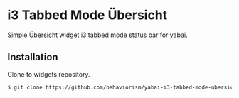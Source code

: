 # i3 Tabbed Mode Übersicht

Simple [Übersicht](https://github.com/felixhageloh/uebersicht) widget i3 tabbed mode status bar for [yabai](https://github.com/koekeishiya/yabai).

## Installation

Clone to widgets repository.

```bash
$ git clone https://github.com/behaviorism/yabai-i3-tabbed-mode-ubersicht $HOME/Library/Application\ Support/Übersicht/widgets/yabai-i3-tabbed-mode
```
